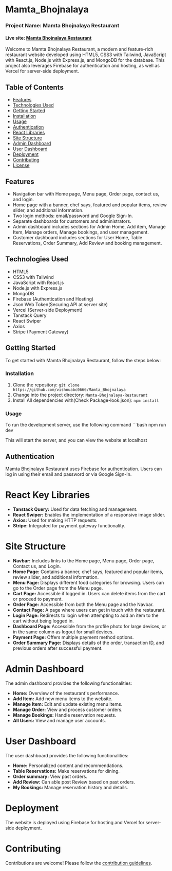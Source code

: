 # Mamta_Bhojnalaya
### Project Name: Mamta Bhojnalaya Restaurant

#### Live site: [Mamta Bhojnalaya Restaurant](https://mamta-bhojnalaya-restaurant.web.app/)

Welcome to Mamta Bhojnalaya Restaurant, a modern and feature-rich restaurant website developed using HTML5, CSS3 with Tailwind, JavaScript with React.js, Node.js with Express.js, and MongoDB for the database. This project also leverages Firebase for authentication and hosting, as well as Vercel for server-side deployment.

## Table of Contents
- [Features](#features)
- [Technologies Used](#technologies-used)
- [Getting Started](#getting-started)
- [Installation](#installation)
- [Usage](#usage)
- [Authentication](#authentication)
- [React Libraries](#react-libraries)
- [Site Structure](#site-structure)
- [Admin Dashboard](#admin-dashboard)
- [User Dashboard](#user-dashboard)
- [Deployment](#deployment)
- [Contributing](#contributing)
- [License](#license)

## Features

- Navigation bar with Home page, Menu page, Order page, contact us, and login.
- Home page with a banner, chef says, featured and popular items, review slider, and additional information.
- Two login methods: email/password and Google Sign-In.
- Separate dashboards for customers and administrators.
- Admin dashboard includes sections for Admin Home, Add item, Manage Item, Manage orders, Manage bookings, and user management.
- Customer dashboard includes sections for User Home, Table Reservations, Order Summary, Add Review and booking management.

## Technologies Used

- HTML5
- CSS3 with Tailwind
- JavaScript with React.js
- Node.js with Express.js
- MongoDB
- Firebase (Authentication and Hosting)
- Json Web Token(Securing API at server site)
- Vercel (Server-side Deployment)
- Tanstack Query
- React Swiper
- Axios
- Stripe (Payment Gateway)

## Getting Started

To get started with Mamta Bhojnalaya Restaurant, follow the steps below:

### Installation

1. Clone the repository: `git clone https://github.com/vishnuabc0666/Mamta_Bhojnalaya`
2. Change into the project directory: `Mamta-Bhojnalaya-Restaurant`
3. Install All dependencies with(Check Package-look.json): `npm install`

### Usage

To run the development server, use the following command ```bash npm run dev

This will start the server, and you can view the website at localhost

## Authentication

Mamta Bhojnalaya Restaurant uses Firebase for authentication. Users can log in using their email and password or via Google Sign-In.


# React Key Libraries
 
- **Tanstack Query:** Used for data fetching and management.
- **React Swiper:** Enables the implementation of a responsive image slider.
- **Axios:** Used for making HTTP requests.
- **Stripe:** Integrated for payment gateway functionality.


# Site Structure

- **Navbar:** Includes links to the Home page, Menu page, Order page, Contact us, and Login.
- **Home Page:** Contains a banner, chef says, featured and popular items, review slider, and additional information.
- **Menu Page:** Displays different food categories for browsing. Users can go to the Order page from the Menu page.
- **Cart Page:** Accessible if logged in. Users can delete items from the cart or proceed to payment.
- **Order Page:** Accessible from both the Menu page and the Navbar.
- **Contact Page:** A page where users can get in touch with the restaurant.
- **Login Page:** Redirects to login when attempting to add an item to the cart without being logged in.
- **Dashboard Page:** Accessible from the profile photo for large devices, or in the same column as logout for small devices.
- **Payment Page:** Offers multiple payment method options.
- **Order Summary Page:** Displays details of the order, transaction ID, and previous orders after successful payment.


# Admin Dashboard

The admin dashboard provides the following functionalities:

- **Home:** Overview of the restaurant's performance.
- **Add Item:** Add new menu items to the website.
- **Manage Item:** Edit and update existing menu items.
- **Manage Order:** View and process customer orders.
- **Manage Bookings:** Handle reservation requests.
- **All Users:** View and manage user accounts.

# User Dashboard

The user dashboard provides the following functionalities:

- **Home:** Personalized content and recommendations.
- **Table Reservations:** Make reservations for dining.
- **Order summary:** View past orders.
- **Add Review:** Can able post Review based on past orders.
- **My Bookings:** Manage reservation history and details.

# Deployment

The website is deployed using Firebase for hosting and Vercel for server-side deployment.

# Contributing

Contributions are welcome! Please follow the [contribution guidelines](CONTRIBUTING.md).


